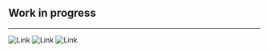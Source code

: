 ## Work in progress
---
![Link](Ice_Shader_01/Recordings/image_001_0001.png)
![Link](Ice_Shader_01/Recordings/image_001_0001.png)
![Link](Ice_Shader_01/Recordings/image_001_0001.png)
